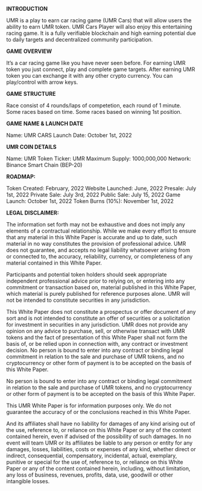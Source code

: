 **INTRODUCTION**

UMR is a play to earn car racing game (UMR Cars) that will allow users the ability to earn UMR token. UMR Cars Player will also enjoy this entertaining racing game. It is a fully verifiable blockchain and high earning potential due to daily targets and decentralized community participation.


**GAME OVERVIEW**

It’s a car racing game like you have never seen before.
For earning UMR token you just connect, play and complete game targets.
After earning UMR token you can exchange it with any other crypto currency.
You can play/control with arrow keys.


**GAME STRUCTURE**

Race consist of 4 rounds/laps of competetion, each round of 1 minute.
Some races based on time.
Some races based on winning 1st position.


**GAME NAME & LAUNCH DATE**

Name: UMR CARS
Launch Date: October 1st, 2022

**UMR COIN DETAILS**

Name: UMR Token
Ticker: UMR
Maximum Supply: 1000,000,000
Network: Binance Smart Chain (BEP-20)


**ROADMAP:**

 Token Created: February, 2022
 Website Launched: June, 2022
 Presale: July 1st, 2022
 Private Sale: July 3rd, 2022
 Public Sale: July 15, 2022
 Game Launch: October 1st, 2022
 Token Burns (10%): November 1st, 2022

**LEGAL DISCLAIMER:**

The information set forth may not be exhaustive and does not imply any elements of a contractual relationship. While we make every effort to ensure that any material in this White Paper is accurate and up to date, such material in no way constitutes the provision of professional advice. UMR does not guarantee, and accepts no legal liability whatsoever arising from or connected to, the accuracy, reliability, currency, or completeness of any material contained in this White Paper.

Participants and potential token holders should seek appropriate independent professional advice prior to relying on, or entering into any commitment or transaction based on, material published in this White Paper, which material is purely published for reference purposes alone. UMR will not be intended to constitute securities in any jurisdiction.

This White Paper does not constitute a prospectus or offer document of any sort and is not intended to constitute an offer of securities or a solicitation for investment in securities in any jurisdiction. UMR does not provide any opinion on any advice to purchase, sell, or otherwise transact with UMR tokens and the fact of presentation of this White Paper shall not form the basis of, or be relied upon in connection with, any contract or investment decision. No person is bound to enter into any contract or binding legal commitment in relation to the sale and purchase of UMR tokens, and no cryptocurrency or other form of payment is to be accepted on the basis of this White Paper. 

No person is bound to enter into any contract or binding legal commitment in relation to the sale and purchase of UMR tokens, and no cryptocurrency or other form of payment is to be accepted on the basis of this White Paper.

This UMR White Paper is for information purposes only. We do not guarantee the accuracy of or the conclusions reached in this White Paper.

And its affiliates shall have no liability for damages of any kind arising out of the use, reference to, or reliance on this White Paper or any of the content contained herein, even if advised of the possibility of such damages. In no event will team UMR or its affiliates be liable to any person or entity for any damages, losses, liabilities, costs or expenses of any kind, whether direct or indirect, consequential, compensatory, incidental, actual, exemplary, punitive or special for the use of, reference to, or reliance on this White Paper or any of the content contained herein, including, without limitation, any loss of business, revenues, profits, data, use, goodwill or other intangible losses.
